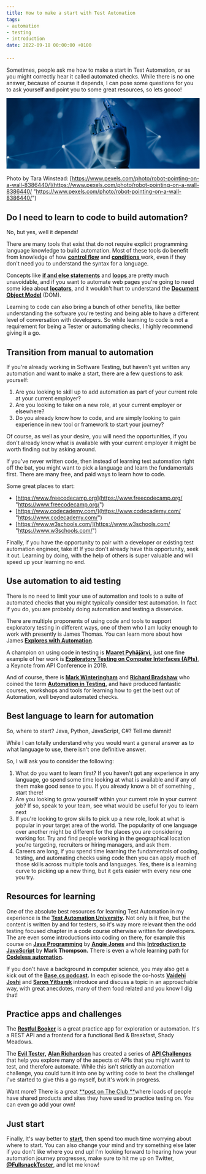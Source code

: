 ```yaml
---
title: How to make a start with Test Automation
tags:
- automation
- testing
- introduction
date: 2022-09-18 00:00:00 +0100

---
```

Sometimes, people ask me how to make a start in Test Automation, or as you might correctly hear it called automated checks. While there is no one answer, because of course it depends, I can pose some questions for you to ask yourself and point you to some great resources, so lets goooo!

![](/uploads/pexels-tara-winstead-8386440-edit.jpg)

Photo by Tara Winstead: [https://www.pexels.com/photo/robot-pointing-on-a-wall-8386440/](https://www.pexels.com/photo/robot-pointing-on-a-wall-8386440/ "https://www.pexels.com/photo/robot-pointing-on-a-wall-8386440/")

## Do I need to learn to code to build automation?

No, but yes, well it depends!

There are many tools that exist that do not require explicit programming language knowledge to build automation. Most of these tools do benefit from knowledge of how [**control flow**](https://developer.mozilla.org/en-US/docs/Glossary/Control_flow) and [**conditions** ]( "https://developer.mozilla.org/en-US/docs/Glossary/Conditional")work, even if they don't need you to understand the syntax for a language.

Concepts like [**if and else statements**](https://developer.mozilla.org/en-US/docs/Web/JavaScript/Guide/Control_flow_and_error_handling#if...else_statement) and [**loops** ](https://developer.mozilla.org/en-US/docs/Web/JavaScript/Guide/Loops_and_iteration)are pretty much unavoidable, and if you want to automate web pages you're going to need some idea about [**locators**](https://www.selenium.dev/documentation/webdriver/elements/finders/), and it wouldn't hurt to understand the [**Document Object Model**](https://developer.mozilla.org/en-US/docs/Web/API/Document_Object_Model/Introduction) (DOM).

Learning to code can also bring a bunch of other benefits, like better understanding the software you're testing and being able to have a different level of conversation with developers. So while learning to code is not a requirement for being a Tester or automating checks, I highly recommend giving it a go.

## Transition from manual to automation

If you're already working in Software Testing, but haven't yet written any automation and want to make a start, there are a few questions to ask yourself:

1. Are you looking to skill up to add automation as part of your current role at your current employer?
2. Are you looking to take on a new role, at your current employer or elsewhere?
3. Do you already know how to code, and are simply looking to gain experience in new tool or framework to start your journey?

Of course, as well as your desire, you will need the opportunities, if you don't already know what is available with your current employer it might be worth finding out by asking around.

If you've never written code, then instead of learning test automation right off the bat, you might want to pick a language and learn the fundamentals first. There are many free, and paid ways to learn how to code.

Some great places to start:

* [https://www.freecodecamp.org](https://www.freecodecamp.org/ "https://www.freecodecamp.org/")
* [https://www.codecademy.com/](https://www.codecademy.com/ "https://www.codecademy.com/")
* [https://www.w3schools.com/](https://www.w3schools.com/ "https://www.w3schools.com/")

Finally, if you have the opportunity to pair with a developer or existing test automation engineer, take it! If you don't already have this opportunity, seek it out. Learning by doing, with the help of others is super valuable and will speed up your learning no end.

## Use automation to aid testing

There is no need to limit your use of automation and tools to a suite of automated checks that you might typically consider test automation. In fact if you do, you are probably doing automation and testing a disservice.

There are multiple proponents of using code and tools to support exploratory testing in different ways, one of them who I am lucky enough to work with presently is James Thomas. You can learn more about how James [**Explores with Automation**](https://www.ministryoftesting.com/dojo/series/meetups/lessons/exploring-with-automation-with-james-thomas).

A champion on using code in testing is [**Maaret Pyhäjärvi**](https://twitter.com/maaretp)**,** just one fine example of her work is [**Exploratory Testing on Computer Interfaces (APIs)**](), a Keynote from API Conference in 2019.

And of course, there is [**Mark Winteringham**](https://twitter.com/2bittester) and [**Richard Bradshaw**](https://twitter.com/FriendlyTester) who coined the term [**Automation in Testing**](https://automationintesting.com/)**,** and have produced fantastic courses, workshops and tools for learning how to get the best out of Automation, well beyond automated checks.

## Best language to learn for automation

So, where to start? Java, Python, JavaScript, C#? Tell me damnit!

While I can totally understand why you would want a general answer as to what language to use, there isn't one definitive answer.

So, I will ask you to consider the following:

1. What do you want to learn first? If you haven't got any experience in any language, go spend some time looking at what is available and if any of them make good sense to you. If you already know a bit of something , start there!
2. Are you looking to grow yourself within your current role in your current job? If so, speak to your team, see what would be useful for you to learn next
3. If you're looking to grow skills to pick up a new role, look at what is popular in your target area of the world. The popularity of one language over another might be different for the places you are considering working for. Try and find people working in the geographical location you're targeting, recruiters or hiring managers, and ask them.
4. Careers are long, if you spend time learning the fundamentals of coding, testing, and automating checks using code then you can apply much of those skills across multiple tools and languages. Yes, there is a learning curve to picking up a new thing, but it gets easier with every new one you try.

## Resources for learning

One of the absolute best resources for learning Test Automation in my experience is the [**Test Automation University**](https://testautomationu.applitools.com/)**.** Not only is it free, but the content is written by and for testers, so it's way more relevant then the odd testing focused chapter in a code course otherwise written for developers. The are even some introductions into coding on there, for example this course on [**Java Programming**](https://testautomationu.applitools.com/java-programming-course/) by [**Angie Jones**](https://twitter.com/techgirl1908) and this [**Introduction to JavaScript**](https://testautomationu.applitools.com/javascript-tutorial/) by **Mark Thompson.** There is even a whole learning path for [**Codeless automation**](https://testautomationu.applitools.com/learningpaths.html?id=codeless-path)**.**

If you don't have a background in computer science, you may also get a kick out of the [**Base.cs podcast**]()**.** In each episode the co-hosts [**Vaidehi Joshi**]() and [**Saron Yitbarek**]() introduce and discuss a topic in an approachable way, with great anecdotes, many of them food related and you know I dig that!

## Practice apps and challenges

The [**Restful Booker**](https://automationintesting.online/#/) is a great practice app for exploration or automation. It's a REST API and a frontend for a functional Bed & Breakfast, Shady Meadows.

The [**Evil Tester,**](https://www.eviltester.com/) [**Alan Richardson**](https://twitter.com/eviltester) has created a series of [**API Challenges**]() that help you explore many of the aspects ot APIs that you might want to test, and therefore automate. While this isn't strictly an automation challenge, you could turn it into one by writing code to beat the challenge! I've started to give this a go myself, but it's work in progress.

Want more? There is a great [**post on The Club **](https://club.ministryoftesting.com/t/products-and-sites-to-practice-testing-on/1242)where loads of people have shared products and sites they have used to practice testing on. You can even go add your own!

## Just start

Finally, It's way better to [**start**](https://www.dowen.me.uk/Automation-Just-do-it!/), then spend too much time worrying about where to start. You can also change your mind and try something else later if you don't like where you end up! I'm looking forward to hearing how your automation journey progresses, make sure to hit me up on Twitter, [**@FullsnackTester**](https://twitter.com/FullSnackTester), and let me know!